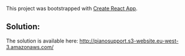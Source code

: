 This project was bootstrapped with [Create React App](https://github.com/facebook/create-react-app).

## Solution:

The solution is available here:
http://pianosupport.s3-website.eu-west-3.amazonaws.com/

